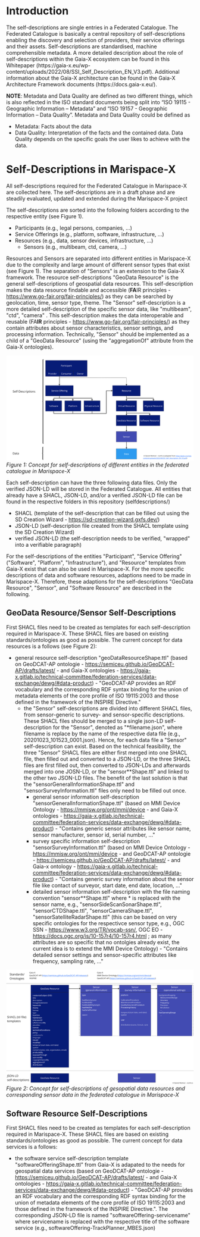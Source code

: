 <h1>Introduction</h1>
The self-descriptions are single entries in a Federated Catalogue. The Federated Catalogue is basically a central repository of self-descriptions enabling the discovery and selection of providers, their service offerings and their assets. Self-descriptions are standardised, machine comprehensible metadata. A more detailed description about the role of self-descriptions within the Gaia-X ecosystem can be found in this Whitepaper (https://gaia-x.eu/wp-content/uploads/2022/08/SSI_Self_Description_EN_V3.pdf). Additional information about the Gaia-X architecture can be found in the Gaia-X Architecture Framework documents (https://docs.gaia-x.eu/).

**NOTE**: Metadata and Data Quality are defined as two different things, which is also reflected in the ISO standard documents being split into “ISO 19115 - Geographic Information – Metadata” and “ISO 19157 - Geographic Information – Data Quality”. Metadata and Data Quality could be defined as
- Metadata: Facts about the data
- Data Quality: Interpretation of the facts and the contained data. Data Quality depends on the specific goals the user likes to achieve with the data.

<h1>Self-Descriptions in Marispace-X</h1>
All self-descriptions required for the Federated Catalogue in Marispace-X are collected here. The self-descriptions are in a draft phase and are steadily evaluated, updated and extended during the Marispace-X project

The self-descriptions are sorted into the following folders according to the respective entity (see Figure 1).
- Participants (e.g., legal persons, companies, ...)
- Service Offerings (e.g., platform, software, infrastructure, ...)
- Resources (e.g., data, sensor devices, infrastructure, ...)
  - Sensors (e.g., multibeam, ctd, camera, ...)

Resources and Sensors are separated into different entities in Marispace-X due to the complexity and large amount of different sensor types that exist (see Figure 1). The separation of "Sensors" is an extension to the Gaia-X framework. The resource self-descriptions "GeoData Resource" is the general self-descriptions of geospatial data resources. This self-description makes the data resource findable and accessible (**FA**IR principles - https://www.go-fair.org/fair-principles/) as they can be searched by geolocation, time, sensor type, theme. The "Sensor" self-description is a more detailed self-description of the specific sensor data, like "multibeam", "ctd", "camera" . This self-description makes the data interoperable and reusable (FA**IR** principles - https://www.go-fair.org/fair-principles/) as they contain attributes about sensor characteristics, sensor settings, and processing information. Technically, "Sensor" should be implemented as a child of a "GeoData Resource" (using the "aggregationOf" attribute from the Gaia-X ontologies).

![alt TEST](figures/Marispace-X-Concept_self_descriptions.jpg)
*Figure 1: Concept for self-descriptions of different entities in the federated catalogue in Marispace-X*

Each self-description can have the three following data files. Only the verified JSON-LD will be stored in the Federated Catalogue. All entities that already have a SHACL, JSON-LD, and/or a verified JSON-LD file can be found in the respective folders in this repository (selfdescriptions/)
- SHACL (template of the self-description that can be filled out using the SD Creation Wizard - https://sd-creation-wizard.gxfs.dev/)
- JSON-LD (self-description file created from the SHACL template using the SD Creation Wizard)
- verified JSON-LD (the self-description needs to be verified, "wrapped" into a verifiable paragraph)

For the self-descriptions of the entities "Participant", "Service Offering" ("Software", "Platform", "Infrastructure"), and "Resource" templates from Gaia-X exist that can also be used in Marispace-X. For the more specific descriptions of data and software resources, adaptions need to be made in Marispace-X. Therefore, these adaptions for the self-descriptions "GeoData Resource", "Sensor", and "Software  Resource" are described in the following.

<h2>GeoData Resource/Sensor Self-Descriptions</h2>
First SHACL files need to be created as templates for each self-description required in Marispace-X. These SHACL files are based on existing standards/ontologies as good as possible.
The current concept for data resources is a follows (see Figure 2):

- general resource self-description "geoDataResourceShape.ttl" (based on GeoDCAT-AP ontologie - https://semiceu.github.io/GeoDCAT-AP/drafts/latest/ - and Gaia-X ontologies - https://gaia-x.gitlab.io/technical-committee/federation-services/data-exchange/dewg/#data-product) - "GeoDCAT-AP provides an RDF vocabulary and the corresponding RDF syntax binding for the union of metadata elements of the core profile of ISO 19115:2003 and those defined in the framework of the INSPIRE Directive."
  - the "Sensor" self-descriptions are divided into different SHACL files, from sensor-generic to survey- and sensor-specific descriptions. These SHACL files should be merged to a single json-LD self-description for the "Sensor", denoted as "*filename.json", where filename is replace by the name of the respective data file (e.g., 20201023_101523_0001.json). Hence, for each data file a "Sensor" self-description can exist. Based on the technical feasibility, the three "Sensor" SHACL files are either first merged into one SHACL file, then filled out and converted to a JSON-LD, or the three SHACL files are first filled out, then converted to JSON-LDs and afterwards merged into one JOSN-LD, or the "sensor**Shape.ttl" and linked to the other two JSON-LD files. The benefit of the last solution is that the "sensorGeneralInformationShape.ttl" and "sensorSurveyInformation.ttl" files only need to be filled out once.
    - general sensor information self-description "sensorGeneralInformationShape.ttl" (based on MMI Device Ontology - https://mmisw.org/ont/mmi/device - and Gaia-X ontologies - https://gaia-x.gitlab.io/technical-committee/federation-services/data-exchange/dewg/#data-product) - "Contains generic sensor attributes like sensor name, sensor manufacturer, sensor id, serial number, ..."
    - survey specific information self-description "sensorSurveyInformation.ttl" (based on MMI Device Ontology - https://mmisw.org/ont/mmi/device - and GeoDCAT-AP ontologie - https://semiceu.github.io/GeoDCAT-AP/drafts/latest/ - and Gaia-x ontology - https://gaia-x.gitlab.io/technical-committee/federation-services/data-exchange/dewg/#data-product) - "Contains generic survey information about the sensor file like contact of surveyor, start date, end date, location, ..."
    - detailed sensor information self-description with the file naming convention "sensor**Shape.ttl" where * is replaced with the sensor name, e.g., "sensorSideScanSonarShape.ttl", "sensorCTDShape.ttl", "sensorCameraShape.ttl", "sensorSatelliteRadarShape.ttl" (this can be based on very specific ontologies for the respectivce sensor type, e.g., OGC SSN - https://www.w3.org/TR/vocab-ssn/, OGC EO - https://docs.ogc.org/is/10-157r4/10-157r4.html ; as many attributes are so specific that no ontolgies already exist, the current idea is to extend the MMI Device Ontology) - "Contains detailed sensor settings and sensor-specific attributes like frequency, sampling rate, ..."
   
![alt TEST](figures/Marispace-X-Concept_self_descriptions_2.jpg)
*Figure 2: Concept for self-descriptions of gesopatial data resources and corresponding sensor data in the federated catalogue in Marispace-X*


<h2>Software Resource Self-Descriptions</h2>
First SHACL files need to be created as templates for each self-description required in Marispace-X. These SHACL files are based on existing standards/ontologies as good as possible.
The current concept for data services is a follows:

- the software service self-description template "softwareOfferingShape.ttl" from Gaia-X is adapated to the needs for geospatial data services (based on GeoDCAT-AP ontologie - https://semiceu.github.io/GeoDCAT-AP/drafts/latest/ - and Gaia-X ontologies - https://gaia-x.gitlab.io/technical-committee/federation-services/data-exchange/dewg/#data-product) - "GeoDCAT-AP provides an RDF vocabulary and the corresponding RDF syntax binding for the union of metadata elements of the core profile of ISO 19115:2003 and those defined in the framework of the INSPIRE Directive.". The corresponding JSON-LD file is named "softwareOffering-servicename" where servicename is replaced with the respective title of the software service (e.g., softwareOffering-TrackPlanner_MBES.json)
